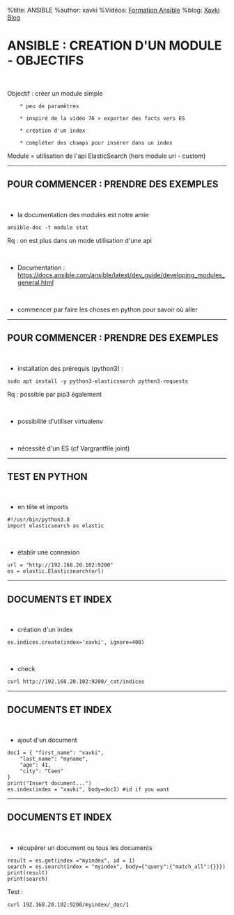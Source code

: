 %title: ANSIBLE
%author: xavki
%Vidéos: [Formation Ansible](https://www.youtube.com/playlist?list=PLn6POgpklwWoCpLKOSw3mXCqbRocnhrh-)
%blog: [Xavki Blog](https://xavki.blog)


# ANSIBLE : CREATION D'UN MODULE - OBJECTIFS

<br>

Objectif : créer un module simple

		* peu de paramètres

		* inspiré de la vidéo 76 > exporter des facts vers ES

		* création d'un index

		* compléter des champs pour insérer dans un index


Module = utilisation de l'api ElasticSearch (hors module uri - custom)

--------------------------------------------------------------------

## POUR COMMENCER : PRENDRE DES EXEMPLES


<br>

* la documentation des modules est notre amie

```
ansible-doc -t module stat
```

Rq : on est plus dans un mode utilisation d'une api

<br>

* Documentation : 
https://docs.ansible.com/ansible/latest/dev_guide/developing_modules_general.html

<br>

* commencer par faire les choses en python pour savoir où aller


--------------------------------------------------------------------

## POUR COMMENCER : PRENDRE DES EXEMPLES

<br>

* installation des prérequis (python3) :

```
sudo apt install -y python3-elasticsearch python3-requests
```

Rq : possible par pip3 également

<br>

* possibilité d'utiliser virtualenv

<br>

* nécessité d'un ES (cf Vargrantfile joint)

-----------------------------------------------------------------------

## TEST EN PYTHON


<br>

* en tête et imports

```
#!/usr/bin/python3.8
import elasticsearch as elastic
```

<br>

* établir une connexion

```
url = "http://192.168.20.102:9200"
es = elastic.Elasticsearch(url)
```

--------------------------------------------------------------------

## DOCUMENTS ET INDEX

<br>

* création d'un index

```
es.indices.create(index='xavki', ignore=400)
```

<br>

* check

```
curl http://192.168.20.102:9200/_cat/indices
```

--------------------------------------------------------------------

## DOCUMENTS ET INDEX

<br>

* ajout d'un document

```
doc1 = { "first_name": "xavki",
    "last_name": "myname",
    "age": 41,
    "city": "Caen"
}
print("Insert document...")
es.index(index = "xavki", body=doc1) #id if you want
```

--------------------------------------------------------------------

## DOCUMENTS ET INDEX

<br>

* récupérer un document ou tous les documents

```
result = es.get(index ="myindex", id = 1)
search = es.search(index = "myindex", body={"query":{"match_all":{}}})
print(result)
print(search)
```

Test :

```
curl 192.168.20.102:9200/myindex/_doc/1
```
